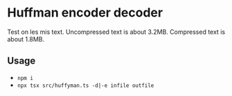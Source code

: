 # Huffman encoder decoder
Test on les mis text. Uncompressed text is about 3.2MB. Compressed text is about 1.8MB.

## Usage
- `npm i`
- `npx tsx src/huffyman.ts -d|-e infile outfile`